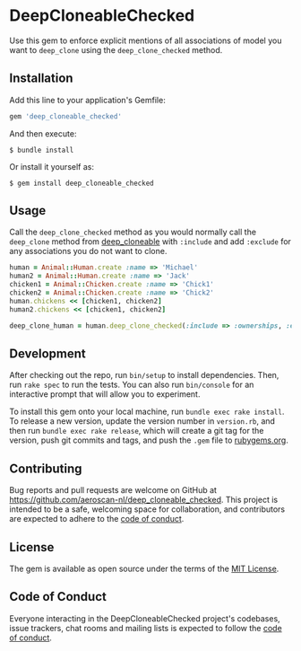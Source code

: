 # DeepCloneableChecked

Use this gem to enforce explicit mentions of all associations of model you want to `deep_clone` using the `deep_clone_checked` method.

## Installation

Add this line to your application's Gemfile:

```ruby
gem 'deep_cloneable_checked'
```

And then execute:

    $ bundle install

Or install it yourself as:

    $ gem install deep_cloneable_checked

## Usage

Call the `deep_clone_checked` method as you would normally call the `deep_clone` method from [deep_cloneable](https://github.com/moiristo/deep_cloneable) with `:include` and add `:exclude` for any associations you do not want to clone.

```ruby
human = Animal::Human.create :name => 'Michael'
human2 = Animal::Human.create :name => 'Jack'
chicken1 = Animal::Chicken.create :name => 'Chick1'
chicken2 = Animal::Chicken.create :name => 'Chick2'
human.chickens << [chicken1, chicken2]
human2.chickens << [chicken1, chicken2]

deep_clone_human = human.deep_clone_checked(:include => :ownerships, :exclude => [:pigs, {:ownerships=>[:human, :chicken]}, :chickens])
```

## Development

After checking out the repo, run `bin/setup` to install dependencies. Then, run `rake spec` to run the tests. You can also run `bin/console` for an interactive prompt that will allow you to experiment.

To install this gem onto your local machine, run `bundle exec rake install`. To release a new version, update the version number in `version.rb`, and then run `bundle exec rake release`, which will create a git tag for the version, push git commits and tags, and push the `.gem` file to [rubygems.org](https://rubygems.org).

## Contributing

Bug reports and pull requests are welcome on GitHub at https://github.com/aeroscan-nl/deep_cloneable_checked. This project is intended to be a safe, welcoming space for collaboration, and contributors are expected to adhere to the [code of conduct](https://github.com/aeroscan-nl/deep_cloneable_checked/blob/main/CODE_OF_CONDUCT.md).


## License

The gem is available as open source under the terms of the [MIT License](https://opensource.org/licenses/MIT).

## Code of Conduct

Everyone interacting in the DeepCloneableChecked project's codebases, issue trackers, chat rooms and mailing lists is expected to follow the [code of conduct](https://github.com/aeroscan-nl/deep_cloneable_checked/blob/main/CODE_OF_CONDUCT.md).
